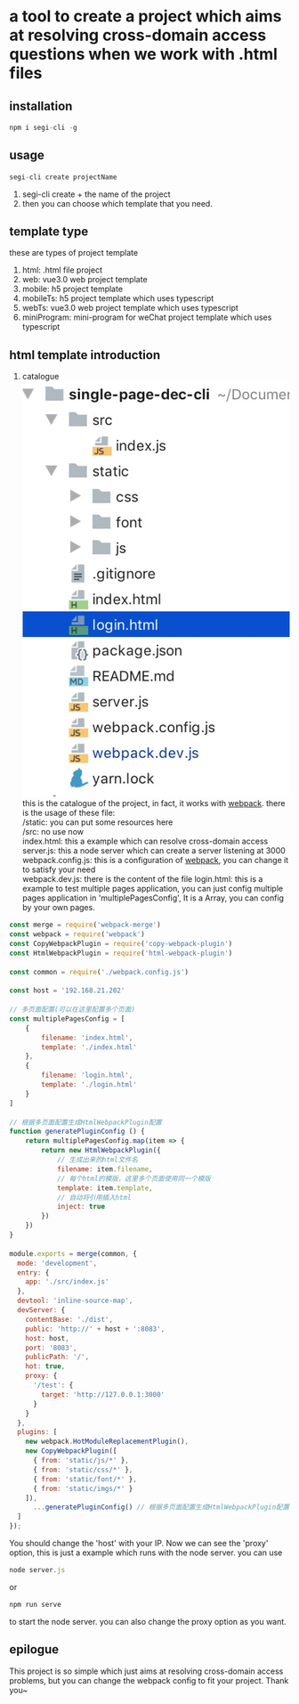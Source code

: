 # a tool to create a project which aims at resolving cross-domain access questions when we work with .html files 
 
## installation
```javascript
npm i segi-cli -g
```

## usage
```javascript
segi-cli create projectName
```
1. segi-cli create + the name of the project
2. then you can choose which template that you need.

## template type
these are types of project template
1. html: .html file project
2. web: vue3.0 web project template
3. mobile: h5 project template
4. mobileTs: h5 project template which uses typescript
5. webTs:  vue3.0 web project template which uses typescript
6. miniProgram: mini-program for weChat project template which uses typescript

## html template introduction
1. catalogue
![Image text](https://raw.githubusercontent.com/lronelove/segi-cli/master/images/catalogue.png)
this is the catalogue of the project, in fact, it works with [webpack](http://webpack.github.io/).
there is the usage of these file:  
/static: you can put some resources here  
/src: no use now  
index.html: this a example which can resolve cross-domain access  
server.js: this a node server which can create a server listening at 3000  
webpack.config.js: this is a configuration of [webpack](http://webpack.github.io/), you can change it to satisfy your need  
webpack.dev.js: there is the content of the file
login.html: this is a example to test multiple pages application, you can just config multiple pages application in 'multiplePagesConfig', It is a Array, you can config by your own pages.
```javascript
const merge = require('webpack-merge')
const webpack = require('webpack')
const CopyWebpackPlugin = require('copy-webpack-plugin')
const HtmlWebpackPlugin = require('html-webpack-plugin')

const common = require('./webpack.config.js')

const host = '192.168.21.202'

// 多页面配置(可以在这里配置多个页面)
const multiplePagesConfig = [
	{
		filename: 'index.html',
		template: './index.html'
	},
	{
		filename: 'login.html',
		template: './login.html'
	}
]

// 根据多页面配置生成HtmlWebpackPlugin配置
function generatePluginConfig () {
	return multiplePagesConfig.map(item => {
		return new HtmlWebpackPlugin({
			// 生成出来的html文件名
			filename: item.filename,
			// 每个html的模版，这里多个页面使用同一个模版
			template: item.template,
			// 自动将引用插入html
			inject: true
		})
	})
}

module.exports = merge(common, {
  mode: 'development',
  entry: {
    app: './src/index.js'
  },
  devtool: 'inline-source-map',
  devServer: {
    contentBase: './dist',
    public: 'http://' + host + ':8083',
    host: host,
    port: '8083',
    publicPath: '/',
    hot: true,
    proxy: {
      '/test': {
        target: 'http://127.0.0.1:3000'
      }
    }
  },
  plugins: [
    new webpack.HotModuleReplacementPlugin(),
    new CopyWebpackPlugin([
      { from: 'static/js/*' },
      { from: 'static/css/*' },
      { from: 'static/font/*' },
      { from: 'static/imgs/*' }
    ]),
	  ...generatePluginConfig() // 根据多页面配置生成HtmlWebpackPlugin配置
  ]
});

```  
You should change the 'host' with your IP. Now we can see the 'proxy' option, this is just a example which runs with the node server.
you can use
 ```javascript 
node server.js  
```
or
 ```javascript 
npm run serve 
```
to start the node server.
you can also change the proxy option as you want.

## epilogue
This project is so simple which just aims at resolving cross-domain access problems, but you can change the webpack config to fit your project.
Thank you~



